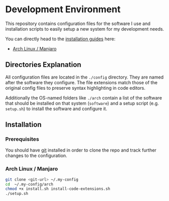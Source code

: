 # Development Environment

This repository contains configuration files for the software I use and installation scripts to easily setup a new system for my development needs.

You can directly head to the [installation guides](#installation) here:
- [Arch Linux / Manjaro](#arch-linux-/-manjaro)

## Directories Explanation
All configuration files are located in the ``./config`` directory. They are named after the software they configure. The file extensions match those of the original config files to preserve syntax highlighting in code editors.

Additionally the OS-named folders like ``./arch`` contain a list of the software that should be installed on that system (``software``) and a setup script (e.g. ``setup.sh``) to install the software and configure it. 

## Installation

### Prerequisites

You should have [git](https://git-scm.com/) installed in order to clone the repo and track further changes to the configuration.

### Arch Linux / Manjaro
```sh
git clone <git-url> ~/.my-config
cd  ~/.my-config/arch
chmod +x install.sh install-code-extensions.sh
./setup.sh
```